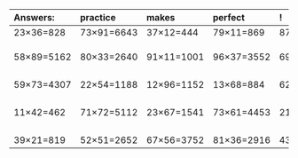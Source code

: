 | Answers: | practice | makes | perfect | ! |
| :--- | :--- | :--- | :--- | :--- |
| 23×36=828 | 73×91=6643 | 37×12=444 | 79×11=869 | 87×27=2349 | 
|   |   |   |   |   | 
|   |   |   |   |   | 
|   |   |   |   |   | 
| 58×89=5162 | 80×33=2640 | 91×11=1001 | 96×37=3552 | 69×46=3174 | 
|   |   |   |   |   | 
|   |   |   |   |   | 
|   |   |   |   |   | 
|   |   |   |   |   | 
| 59×73=4307 | 22×54=1188 | 12×96=1152 | 13×68=884 | 62×32=1984 | 
|   |   |   |   |   | 
|   |   |   |   |   | 
|   |   |   |   |   | 
|   |   |   |   |   | 
| 11×42=462 | 71×72=5112 | 23×67=1541 | 73×61=4453 | 21×26=546 | 
|   |   |   |   |   | 
|   |   |   |   |   | 
|   |   |   |   |   | 
|   |   |   |   |   | 
| 39×21=819 | 52×51=2652 | 67×56=3752 | 81×36=2916 | 43×15=645 | 
